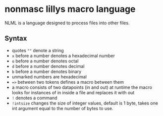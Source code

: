 # nonmasc lillys macro language

NLML is a language designed to process files into other files.

## Syntax

- quotes `""` denote a string
- `x` before a number denotes a hexadecimal number
- `o` before a number denotes octal
- `d` before a number denotes decimal
- `b` before a number denotes binary
- unmarked numbers are hexadecimal
- `=>` between two tokens defines a macro between them
- a macro consists of two datapoints (in and out) at runtime the macro looks for instances of in inside a file and replaces it with out
- `!` denotes a command
- `!intsize` changes the size of integer values, default is 1 byte, takes one int argument equal to the number of bytes to use.



